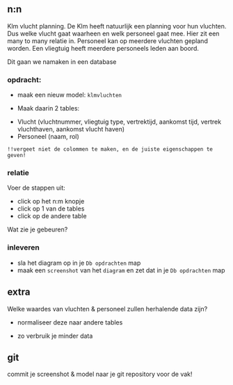 
## n:n

Klm vlucht planning. De Klm heeft natuurlijk een planning voor hun vluchten. Dus welke vlucht gaat waarheen en welk personeel gaat mee.
Hier zit een many to many relatie in. 
Personeel kan op meerdere vluchten gepland worden. Een vliegtuig heeft meerdere personeels leden aan boord.

Dit gaan we namaken in een database

### opdracht:

- maak een nieuw model: `klmvluchten`

- Maak daarin 2 tables:
* Vlucht (vluchtnummer, vliegtuig type, vertrektijd, aankomst tijd, vertrek vluchthaven, aankomst vlucht haven)
* Personeel (naam, rol)

`!!vergeet niet de colommen te maken, en de juiste eigenschappen te geven!`

### relatie

Voer de stappen uit:

- click op het n:m knopje
- click op 1 van de tables
- click op de andere table

Wat zie je gebeuren?


### inleveren
- sla het diagram op in je `Db opdrachten` map
- maak een `screenshot` van het `diagram` en zet dat in je `Db opdrachten` map


## extra

Welke waardes van vluchten & personeel zullen herhalende data zijn?
- normaliseer deze naar andere tables
* zo verbruik je minder data

## git

commit je screenshot & model naar je git repository voor de vak!
